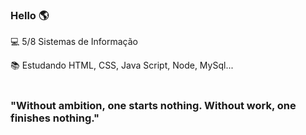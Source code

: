 ### Hello :earth_americas: <br>


:computer: 5/8 Sistemas de Informação <br>

:books: Estudando HTML, CSS, Java Script, Node, MySql... <br> <br>
<h3> "Without ambition, one starts nothing. Without work, one finishes nothing."</h3>


<!--
**DevPauloDias/DevPauloDias** is a ✨ _special_ ✨ repository because its `README.md` (this file) appears on your GitHub profile.

Here are some ideas to get you started:

- 🔭 I’m currently working on ...
- 🌱 I’m currently learning ...
- 👯 I’m looking to collaborate on ...
- 🤔 I’m looking for help with ...
- 💬 Ask me about ...
- 📫 How to reach me: ...
- 😄 Pronouns: ...
- ⚡ Fun fact: ...
-->
